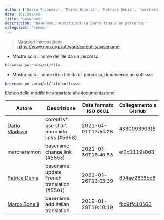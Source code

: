 ```yaml
---
author: ['Dario Vladović', 'Marco Bonelli', 'Patrice Denis', 'marchersimon']
date: 1617292466
title: "basename"
description: "basename, Restituisce la parte finale un percorso."
categories: "common"
---
```

> Maggiori informazioni: <https://www.gnu.org/software/coreutils/basename>.

- Mostra solo il nome del file da un percorso:

```bash
basename percorso/al/file
```

- Mostra solo il nome di un file da un percorso, rimuovendo un suffisso:

```bash
basename percorso/al/file suffisso
```
Elenco delle modifiche apportate alla documentazione


Autore | Descrizione | Data formato ISO 8601 | Collegamento a GitHub
------|-----|-----|-----
[Dario Vladović](mailto:d.vladimyr@gmail.com) | coreutils*: use short more info links (#5658) | 2021-04-01T17:54:26 | [4830093903f6](https://github.com/tldr-pages/tldr/commit/4830093903f66ccf3ebbc2ecf477286e45edac59)
[marchersimon](mailto:50295997+marchersimon@users.noreply.github.com) | basename: change link (#5553) | 2021-03-30T15:40:53 | [ef9c1119a0d3](https://github.com/tldr-pages/tldr/commit/ef9c1119a0d305149ba7073c3368beae7da6e68f)
[Patrice Denis](mailto:patrice.denis@gmail.com) | basename: update French translation (#5501) | 2021-03-26T13:03:39 | [804ae2836bc8](https://github.com/tldr-pages/tldr/commit/804ae2836bc80d03e031166ab9e799a8c885e492)
[Marco Bonelli](mailto:mb5.marcob@gmail.com) | basename: add Italian translation. | 2019-01-28T19:10:19 | [fbc9ffc10660](https://github.com/tldr-pages/tldr/commit/fbc9ffc10660ce5e309babefaca7dd188494e51f)

